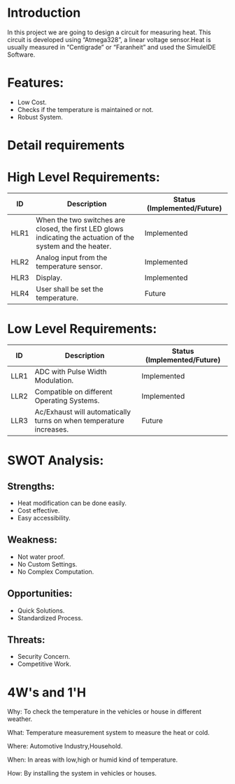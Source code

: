 # Introduction #
In this project we are going to design a circuit for measuring heat. This circuit is developed using “Atmega328”, a linear voltage sensor.Heat is usually measured in “Centigrade” or “Faranheit” and used the SimuleIDE Software.

# Features: #
* Low Cost.
* Checks if the temperature is maintained or not.
* Robust System.
# Detail requirements #

# High Level Requirements: #

ID	| Description                                                                                                  | Status (Implemented/Future)
----|--------------------------------------------------------------------------------------------------------------|-------------------------------
HLR1| When the two switches are closed, the first LED glows indicating the actuation of the system and the heater. | Implemented 
HLR2| Analog input from the temperature sensor.                                                                    | Implemented
HLR3| Display.                                                                                                     | Implemented
HLR4| User shall be set the temperature.                                                                           | Future

# Low Level Requirements: #

ID	 |Description                                                        | Status (Implemented/Future)
-----|-------------------------------------------------------------------|-------------------------------------
LLR1 | ADC with Pulse Width Modulation.                                  | Implemented 
LLR2 | Compatible on different Operating Systems.                         | Implemented 
LLR3 | Ac/Exhaust will automatically turns on when temperature increases. | Future

# SWOT Analysis: #
## Strengths: ##
* Heat modification can be done easily.
* Cost effective.
* Easy accessibility.

## Weakness: ##
* Not water proof.
* No Custom Settings.
* No Complex Computation.

## Opportunities: ##
* Quick Solutions.
* Standardized Process.

## Threats: ##
* Security Concern.
* Competitive Work.

# 4W's and 1'H #

Why: To check the temperature in the vehicles or house in different weather.

What: Temperature measurement system to measure the heat or cold.

Where: Automotive Industry,Household.

When: In areas with low,high or humid kind of temperature.

How: By installing the system in vehicles or houses.

